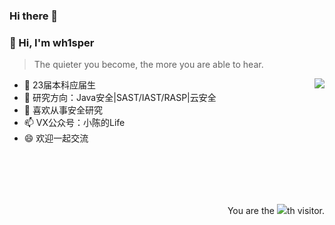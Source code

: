 ### Hi there 👋

<!--
**sf197/sf197** is a ✨ _special_ ✨ repository because its `README.md` (this file) appears on your GitHub profile.

Here are some ideas to get you started:

- 🔭 I’m currently working on ...
- 🌱 I’m currently learning ...
- 👯 I’m looking to collaborate on ...
- 🤔 I’m looking for help with ...
- 💬 Ask me about ...
- 📫 How to reach me: ...
- 😄 Pronouns: ...
- ⚡ Fun fact: ...
-->
### 👋 Hi, I'm wh1sper

> The quieter you become, the more you are able to hear.
<img align="right" src="https://github-readme-stats.vercel.app/api?username=sf197&show_icons=true&title_color=428bed&icon_color=2c53db">

- 🔭 23届本科应届生
- 🌱 研究方向：Java安全|SAST/IAST/RASP|云安全
- 💬 喜欢从事安全研究
- 📫 VX公众号：小陈的Life
- 😄 欢迎一起交流

<br/><br/><br/><br/>

<div align="right">You are the <img src="https://profile-counter.glitch.me/sf197/count.svg">th visitor.</div>
